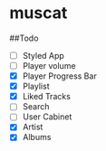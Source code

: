 # muscat

##Todo

- [ ] Styled App 
- [ ] Player volume
- [x] Player Progress Bar
- [x] Playlist
- [x] Liked Tracks
- [ ] Search
- [ ] User Cabinet 
- [x] Artist
- [x] Albums
